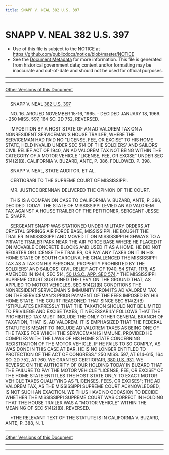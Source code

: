 ```yaml
---
title: SNAPP V. NEAL 382 U.S. 397
---
```


# SNAPP V. NEAL 382 U.S. 397

* Use of this file is subject to the NOTICE at https://github.com/publicdocs/notice/blob/master/NOTICE
* See the [Document Metadata](../../../index.md) for more information.
  This file is generated from historical government data; content and/or formatting may be inaccurate and out-of-date and should not be used for official purposes.

----------
----------

[Other Versions of this Document](https://publicdocs.github.io/go/links?ns=uslm-x&ref=%2Fus%2Fcourts%2Fscotus%2FusReporter%2F382%2F397)

----------

    SNAPP V. NEAL [382 U.S. 397][/us/courts/scotus/usReporter/382/397]

    NO. 16.  ARGUED NOVEMBER 15-16, 1965.  - DECIDED JANUARY 18, 1966.  - 250 MISS.  597, 164 SO. 2D 752, REVERSED.

    IMPOSITION BY A HOST STATE OF AN AD VALOREM TAX ON A NONRESIDENT SERVICEMAN'S HOUSE TRAILER, WHERE THE SERVICEMAN HAD PAID NO "LICENSE, FEE, OR EXCISE" TO HIS HOME STATE, HELD INVALID UNDER SEC 514 OF THE SOLDIERS' AND SAILORS' CIVIL RELIEF ACT OF 1940, AN AD VALOREM TAX NOT BEING WITHIN THE CATEGORY OF A MOTOR VEHICLE "LICENSE, FEE, OR EXCISE" UNDER SEC 514(2)(B).  CALIFORNIA V. BUZARD, ANTE, P. 386, FOLLOWED.  P. 398.

    SNAPP V. NEAL, STATE AUDITOR, ET AL.

    CERTIORARI TO THE SUPREME COURT OF MISSISSIPPI.

    MR. JUSTICE BRENNAN DELIVERED THE OPINION OF THE COURT.

    THIS IS A COMPANION CASE TO CALIFORNIA V. BUZARD, ANTE, P. 386, DECIDED TODAY.  THE STATE OF MISSISSIPPI LEVIED AN AD VALOREM TAX AGAINST A HOUSE TRAILER OF THE PETITIONER, SERGEANT JESSE E. SNAPP.

    SERGEANT SNAPP WAS STATIONED UNDER MILITARY ORDERS AT CRYSTAL SPRINGS AIR FORCE BASE, MISSISSIPPI.  HE BOUGHT THE TRAILER IN MISSISSIPPI AND MOVED IT ON MISSISSIPPI HIGHWAYS TO A PRIVATE TRAILER PARK NEAR THE AIR FORCE BASE WHERE HE PLACED IT ON MOVABLE CONCRETE BLOCKS AND USED IT AS A HOME.  HE DID NOT REGISTER OR LICENSE THE TRAILER, OR PAY ANY TAXES ON IT IN HIS HOME STATE OF SOUTH CAROLINA.  HE CHALLENGED THE MISSISSIPPI TAX AS A TAX ON HIS PERSONAL PROPERTY PROHIBITED BY THE SOLDIERS' AND SAILORS' CIVIL RELIEF ACT OF 1940, [54 STAT. 1178][/us/stat/54/1178], AS AMENDED IN 1944, SEC 514, [50 U.S.C. APP. SEC 574][/us/usc/t50a/s574].\*  THE MISSISSIPPI SUPREME COURT SUSTAINED THE LEVY ON THE GROUND THAT, AS APPLIED TO MOTOR VEHICLES, SEC 514(2)(B) CONDITIONS THE NONRESIDENT SERVICEMAN'S IMMUNITY FROM ITS AD VALOREM TAX ON THE SERVICEMAN'S PRIOR PAYMENT OF THE FEES IMPOSED BY HIS HOME STATE.  THE COURT REASONED THAT SINCE SEC 514(2)(B) "STIPULATES EXPRESSLY THAT THE TAXATION SHOULD NOT BE LIMITED TO PRIVILEGE AND EXCISE TAXES, IT NECESSARILY FOLLOWS THAT THE PROHIBITED TAX MUST INCLUDE THE ONLY OTHER GENERAL BRANCH OF TAXATION, THAT IS, AD VALOREM.  IT IS EMPHASIZED THAT THE FEDERAL STATUTE IS MEANT TO INCLUDE AD VALOREM TAXES AS BEING ONE OF THE TAXES FOR WHICH THE SERVICEMAN IS IMMUNE, PROVIDED HE COMPLIES WITH THE LAWS OF HIS HOME STATE CONCERNING REGISTRATION OF THE MOTOR VEHICLE.  IF HE FAILS TO SO COMPLY, AS WAS DONE IN THIS CASE AT BAR, HE IS NO LONGER ENTITLED TO PROTECTION OF THE ACT OF CONGRESS."  250 MISS.  597, AT 614-615, 164 SO. 2D 752, AT 760.  WE GRANTED CERTIORARI, [380 U.S. 931][/us/courts/scotus/usReporter/380/931].  WE REVERSE ON THE AUTHORITY OF OUR HOLDING TODAY IN BUZARD THAT THE FAILURE TO PAY THE MOTOR VEHICLE "LICENSE, FEE, OR EXCISE" OF THE HOME STATE ENTITLES THE HOST STATE ONLY TO EXACT MOTOR VEHICLE TAXES QUALIFYING AS "LICENSES, FEES, OR EXCISES"; THE AD VALOREM TAX, AS THE MISSISSIPPI SUPREME COURT ACKNOWLEDGED, IS NOT SUCH AN EXACTION.  WE THUS HAVE NO OCCASION TO DECIDE WHETHER THE MISSISSIPPI SUPREME COURT WAS CORRECT IN HOLDING THAT THE HOUSE TRAILER WAS A "MOTOR VEHICLE" WITHIN THE MEANING OF SEC 514(2)(B).  REVERSED.

    \*THE RELEVANT TEXT OF THE STATUTE IS IN CALIFORNIA V. BUZARD, ANTE, P. 388, N. 1.

----------

[Other Versions of this Document](https://publicdocs.github.io/go/links?ns=uslm-x&ref=%2Fus%2Fcourts%2Fscotus%2FusReporter%2F382%2F397)

----------
----------

[/us/courts/scotus/usReporter/382/397]: https://publicdocs.github.io/go/links?ns=uslm-x&ref=%2Fus%2Fcourts%2Fscotus%2FusReporter%2F382%2F397
[/us/stat/54/1178]: https://publicdocs.github.io/go/links?ns=uslm&ref=%2Fus%2Fstat%2F54%2F1178
[/us/usc/t50a/s574]: https://publicdocs.github.io/go/links?ns=uslm&ref=%2Fus%2Fusc%2Ft50a%2Fs574
[/us/courts/scotus/usReporter/380/931]: https://publicdocs.github.io/go/links?ns=uslm-x&ref=%2Fus%2Fcourts%2Fscotus%2FusReporter%2F380%2F931


